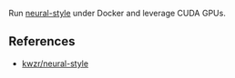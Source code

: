 
Run [neural-style]() under Docker and leverage CUDA GPUs.

## References

* [kwzr/neural-style](https://hub.docker.com/r/kwzr/neural-style/~/dockerfile/)
